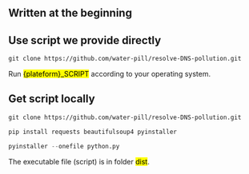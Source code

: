 ## Written at the beginning

## Use script we provide directly

```txt
git clone https://github.com/water-pill/resolve-DNS-pollution.git
```

Run <mark>{plateform}_SCRIPT</mark> according to your operating system.


## Get script locally

```txt
git clone https://github.com/water-pill/resolve-DNS-pollution.git
```

```python
pip install requests beautifulsoup4 pyinstaller
```

```python
pyinstaller --onefile python.py
```

The executable file (script) is in folder <mark>dist</mark>.
